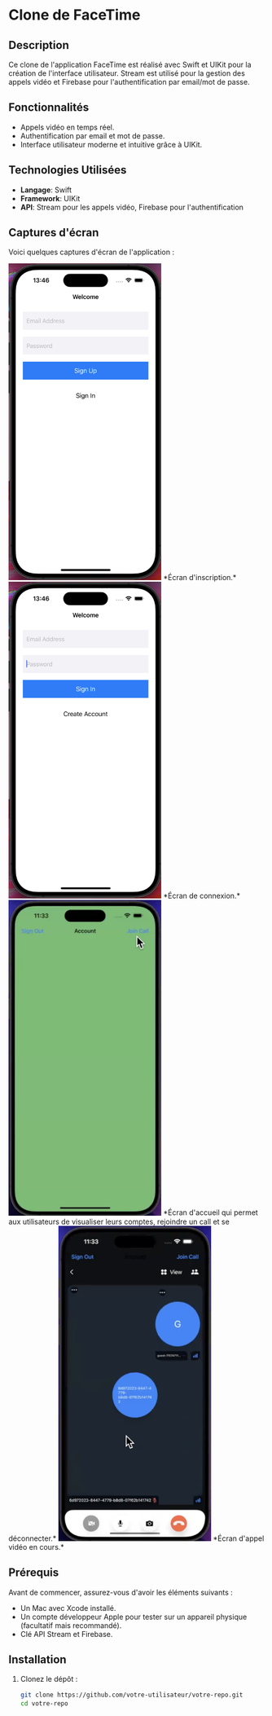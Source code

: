 # Clone de FaceTime

## Description
Ce clone de l'application FaceTime est réalisé avec Swift et UIKit pour la création de l'interface utilisateur. Stream est utilisé pour la gestion des appels vidéo et Firebase pour l'authentification par email/mot de passe.

## Fonctionnalités
- Appels vidéo en temps réel.
- Authentification par email et mot de passe.
- Interface utilisateur moderne et intuitive grâce à UIKit.

## Technologies Utilisées
- **Langage**: Swift
- **Framework**: UIKit
- **API**: Stream pour les appels vidéo, Firebase pour l'authentification

## Captures d'écran

Voici quelques captures d'écran de l'application :

<img src="screenshots/signup.png" alt="Écran d'inscriptions" width="300"/>
*Écran d'inscription.*

<img src="screenshots/signin.png" alt="Écran de connexion" width="300"/>
*Écran de connexion.*

<img src="screenshots/joincall.png" alt="Écran d'accueil" width="300"/>
*Écran d'accueil qui permet aux utilisateurs de visualiser leurs comptes, rejoindre un call et se déconnecter.*

<img src="screenshots/call.png" alt="Écran d'appel" width="300"/>
*Écran d'appel vidéo en cours.*

## Prérequis
Avant de commencer, assurez-vous d'avoir les éléments suivants :
- Un Mac avec Xcode installé.
- Un compte développeur Apple pour tester sur un appareil physique (facultatif mais recommandé).
- Clé API Stream et Firebase.

## Installation

1. Clonez le dépôt :
   ```sh
   git clone https://github.com/votre-utilisateur/votre-repo.git
   cd votre-repo
